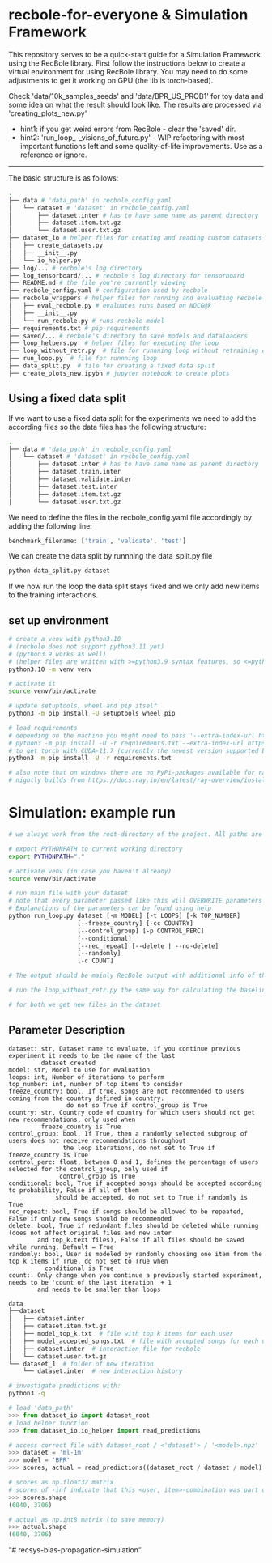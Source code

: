 # recbole-for-everyone & Simulation Framework

This repository serves to be a quick-start guide for a Simulation Framework using the RecBole library.
First follow the instructions below to create a virtual environment for using RecBole library. You may need
to do some adjustments to get it working on GPU (the lib is torch-based).

Check 'data/10k_samples_seeds' and 'data/BPR_US_PROB1' for toy data and some idea on what the result should look like.
The results are processed via 'creating_plots_new.py'

 - hint1: if you get weird errors from RecBole - clear the 'saved' dir.
 - hint2: 'run_loop_-_visions_of_future.py' - WIP refactoring with most important functions left and some quality-of-life improvements. Use as a reference or ignore.

---

The basic structure is as follows:

```bash
.
├── data # 'data_path' in recbole_config.yaml
│   └── dataset # 'dataset' in recbole_config.yaml
│       ├── dataset.inter # has to have same name as parent directory
│       ├── dataset.item.txt.gz
│       └── dataset.user.txt.gz
├── dataset_io # helper files for creating and reading custom datasets
│   ├── create_datasets.py
│   ├── __init__.py
│   └── io_helper.py
├── log/... # recbole's log directory
├── log_tensorboard/... # recbole's log directory for tensorboard
├── README.md # the file you're currently viewing
├── recbole_config.yaml # configuration used by recbole
├── recbole_wrappers # helper files for running and evaluating recbole
│   ├── eval_recbole.py # evaluates runs based on NDCG@k
│   ├── __init__.py
│   └── run_recbole.py # runs recbole model
├── requirements.txt # pip-requirements
├── saved/... # recbole's directory to save models and dataloaders
├── loop_helpers.py  # helper files for executing the loop
├── loop_without_retr.py  # file for runnning loop without retraining of the loop
├── run_loop.py  # file for runnning loop
├── data_split.py  # file for creating a fixed data split
├── create_plots_new.ipybn # jupyter notebook to create plots
```
## Using a fixed data split
If we want to use a fixed data split for the experiments we need to add the according files so the data files has the following structure:
```bash
.
├── data # 'data_path' in recbole_config.yaml
│   └── dataset # 'dataset' in recbole_config.yaml
│       ├── dataset.inter # has to have same name as parent directory
│       ├── dataset.train.inter
│       ├── dataset.validate.inter
│       ├── dataset.test.inter
│       ├── dataset.item.txt.gz
│       └── dataset.user.txt.gz
```
We need to define the files in the recbole_config.yaml file accordingly by adding the following line:
```bash
benchmark_filename: ['train', 'validate', 'test']
```
We can create the data split by runnning the data_split.py file
```bash
python data_split.py dataset
```
If we now run the loop the data split stays fixed and we only add new items to the training interactions.
## set up environment

```bash
# create a venv with python3.10
# (recbole does not support python3.11 yet)
# (python3.9 works as well)
# (helper files are written with >=python3.9 syntax features, so <=python3.8 is insufficient)
python3.10 -m venv venv

# activate it
source venv/bin/activate

# update setuptools, wheel and pip itself
python3 -m pip install -U setuptools wheel pip

# load requirements
# depending on the machine you might need to pass '--extra-index-url https://download.pytorch.org/whl/cu<CUDA VERSION>' to get a tourch build with CUDA-Toolkit support; for example:
# python3 -m pip install -U -r requirements.txt --extra-index-url https://download.pytorch.org/whl/cu117
# to get torch with CUDA-11.7 (currently the newest version supported by torch)
python3 -m pip install -U -r requirements.txt

# also note that on windows there are no PyPi-packages available for ray yet
# nightly builds from https://docs.ray.io/en/latest/ray-overview/installation.html#daily-releases-nightlies should be sufficient
```

# Simulation: example run 

```bash
# we always work from the root-directory of the project. All paths are relative to it!

# export PYTHONPATH to current working directory
export PYTHONPATH="."

# activate venv (in case you haven't already)
source venv/bin/activate

# run main file with your dataset
# note that every parameter passed like this will OVERWRITE parameters in 'recbole_config.yaml' !
# Explanations of the parameters can be found using help
python run_loop.py dataset [-m MODEL] [-t LOOPS] [-k TOP_NUMBER]
                   [--freeze_country] [-cc COUNTRY]
                   [--control_group] [-p CONTROL_PERC]
                   [--conditional]
                   [--rec_repeat] [--delete | --no-delete]
                   [--randomly]
                   [-c COUNT]

# The output should be mainly RecBole output with additional info of the current steps

# run the loop_without_retr.py the same way for calculating the baseline approach

# for both we get new files in the dataset

```
## Parameter Description
    dataset: str, Dataset name to evaluate, if you continue previous experiment it needs to be the name of the last
             dataset created
    model: str, Model to use for evaluation
    loops: int, Number of iterations to perform
    top_number: int, number of top items to consider
    freeze_country: bool, If true, songs are not recommended to users coming from the country defined in country.
                    do not so True if control_group is True
    country: str, Country code of country for which users should not get new recommendations, only used when
             freeze_country is True
    control_group: bool, If True, then a randomly selected subgroup of users does not receive recommendations throughout
                   the loop iterations, do not set to True if freeze_country is True
    control_perc: float, between 0 and 1, defines the percentage of users selected for the control_group, only used if
                  control_group is True
    conditional: bool, True if accepted songs should be accepted according to probability, False if all of them
                 should be accepted, do not set to True if randomly is True
    rec_repeat: bool, True if songs should be allowed to be repeated, False if only new songs should be recommended
    delete: bool, True if redundant files should be deleted while running (does not affect original files and new inter
            and top_k.text files), False if all files should be saved while running, Default = True
    randomly: bool, User is modeled by randomly choosing one item from the top k items if True, do not set to True when 
              conditional is True
    count:  Only change when you continue a previously started experiment, needs to be 'count of the last iteration' + 1
            and needs to be smaller than loops


```bash
data
├──dataset
│   ├── dataset.inter
│   ├── dataset.item.txt.gz
│   ├── model_top_k.txt  # file with top k items for each user
│   ├── model_accepted_songs.txt  # file with accepted songs for each user
│   ├── dataset.inter  # interaction file for recbole
│   └── dataset.user.txt.gz
└── dataset_1  # folder of new iteration
    └── dataset.inter  # new interaction history

```

```bash
# investigate predictions with:
python3 -q
```

```py
# load 'data_path'
>>> from dataset_io import dataset_root
# load helper function
>>> from dataset_io.io_helper import read_predictions

# access correct file with dataset_root / <'dataset'> / '<model>.npz'
>>> dataset = 'ml-1m'
>>> model = 'BPR'
>>> scores, actual = read_predictions((dataset_root / dataset / model).with_suffix('.npz'))

# scores as np.float32 matrix
# scores of -inf indicate that this <user, item>-combination was part of the train set
>>> scores.shape
(6040, 3706)

# actual as np.int8 matrix (to save memory)
>>> actual.shape
(6040, 3706)
```
"# recsys-bias-propagation-simulation" 
